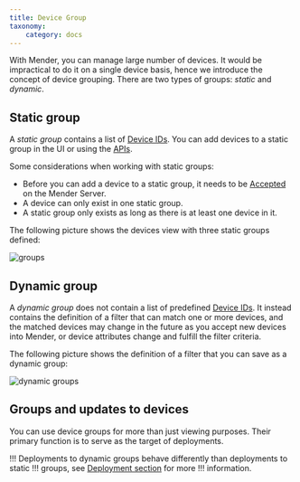 ```yaml
---
title: Device Group
taxonomy:
    category: docs
---
```


With Mender, you can manage large number of devices. It would be impractical
to do it on a single device basis, hence we introduce the concept of device
grouping. There are two types of groups: _static_ and _dynamic_.

## Static group

A *static group* contains a list of [Device IDs](../15.Taxonomy/docs.md).
You can add devices to a static group in the UI or using the
[APIs](../../08.Server-integration/01.Using-the-apis/docs.md).

Some considerations when working with static groups:
* Before you can add a device to a static group, it needs to be
  [Accepted](../15.Taxonomy/docs.md) on the Mender Server.
* A device can only exist in one static group.
* A static group only exists as long as there is at least one device in it.

The following picture shows the devices view with three static groups defined:

![groups](groups.png)

## Dynamic group

A *dynamic group* does not contain a list of predefined
[Device IDs](../15.Taxonomy/docs.md). It instead contains the definition of a
filter that can match one or more devices, and the matched devices may change
in the future as you accept new devices into Mender, or device attributes change
and fulfill the filter criteria.

The following picture shows the definition of a filter that you can save as a
dynamic group:

![dynamic groups](filters.png)

## Groups and updates to devices

You can use device groups for more than just viewing purposes. Their primary function
is to serve as the target of deployments.

!!! Deployments to dynamic groups behave differently than deployments to static
!!! groups, see [Deployment section](../05.Deployment/docs.md) for more
!!! information.
